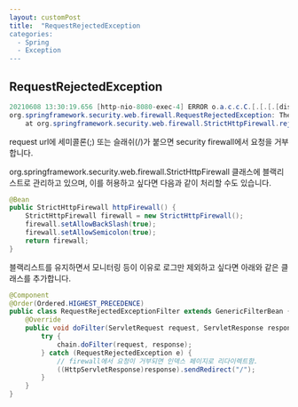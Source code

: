 ```yaml
---
layout: customPost
title:  "RequestRejectedException
categories: 
  - Spring
  - Exception
---
```

## RequestRejectedException

```java
20210608 13:30:19.656 [http-nio-8080-exec-4] ERROR o.a.c.c.C.[.[.[.[dispatcherServlet] - Servlet.service() for servlet [dispatcherServlet] in context with path [] threw exception 
org.springframework.security.web.firewall.RequestRejectedException: The request was rejected because the URL contained a potentially malicious String ";"
	at org.springframework.security.web.firewall.StrictHttpFirewall.rejectedBlocklistedUrls(StrictHttpFirewall.java:456)
```

request url에 세미콜론(;) 또는 슬래쉬(/)가 붙으면 security firewall에서 요청을 거부합니다.

org.springframework.security.web.firewall.StrictHttpFirewall 클래스에 블랙리스트로 관리하고 있으며, 이를 허용하고 싶다면 다음과 같이 처리할 수도 있습니다.

```java
@Bean
public StrictHttpFirewall httpFirewall() {
    StrictHttpFirewall firewall = new StrictHttpFirewall();
    firewall.setAllowBackSlash(true);
    firewall.setAllowSemicolon(true);
    return firewall;
}
```



블랙리스트를 유지하면서 모니터링 등이 이유로 로그만 제외하고 싶다면 아래와 같은 클래스를 추가합니다.

```java
@Component
@Order(Ordered.HIGHEST_PRECEDENCE)
public class RequestRejectedExceptionFilter extends GenericFilterBean {
    @Override
    public void doFilter(ServletRequest request, ServletResponse response, FilterChain chain) throws IOException, ServletException {
        try {
            chain.doFilter(request, response);
        } catch (RequestRejectedException e) {
            // firewall에서 요청이 거부되면 인덱스 페이지로 리다이렉트함.
            ((HttpServletResponse)response).sendRedirect("/");
        }
    }
}
```

